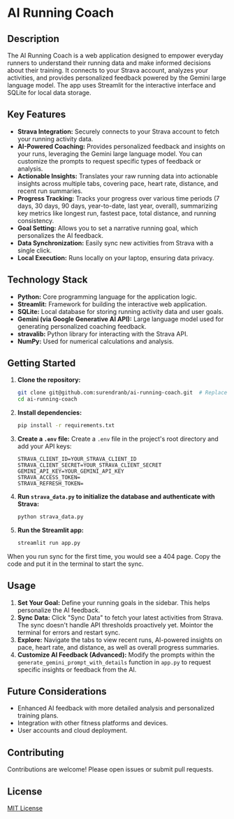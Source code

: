 # AI Running Coach

## Description

The AI Running Coach is a web application designed to empower everyday runners to understand their running data and make informed decisions about their training.  It connects to your Strava account, analyzes your activities, and provides personalized feedback powered by the Gemini large language model.  The app uses Streamlit for the interactive interface and SQLite for local data storage.

## Key Features

*   **Strava Integration:** Securely connects to your Strava account to fetch your running activity data.
*   **AI-Powered Coaching:**  Provides personalized feedback and insights on your runs, leveraging the Gemini large language model. You can customize the prompts to request specific types of feedback or analysis.
*   **Actionable Insights:** Translates your raw running data into actionable insights across multiple tabs, covering pace, heart rate, distance, and recent run summaries.
*   **Progress Tracking:**  Tracks your progress over various time periods (7 days, 30 days, 90 days, year-to-date, last year, overall), summarizing key metrics like longest run, fastest pace, total distance, and running consistency.
*   **Goal Setting:** Allows you to set a narrative running goal, which personalizes the AI feedback.
*   **Data Synchronization:**  Easily sync new activities from Strava with a single click.
*   **Local Execution:** Runs locally on your laptop, ensuring data privacy.

## Technology Stack

*   **Python:** Core programming language for the application logic.
*   **Streamlit:**  Framework for building the interactive web application.
*   **SQLite:** Local database for storing running activity data and user goals.
*   **Gemini (via Google Generative AI API):**  Large language model used for generating personalized coaching feedback.
*   **stravalib:** Python library for interacting with the Strava API.
*   **NumPy:** Used for numerical calculations and analysis.

## Getting Started

1.  **Clone the repository:**
    ```bash
    git clone git@github.com:surendranb/ai-running-coach.git  # Replace with your repo URL
    cd ai-running-coach
    ```
2.  **Install dependencies:**
    ```bash
    pip install -r requirements.txt
    ```
3.  **Create a `.env` file:**
    Create a `.env` file in the project's root directory and add your API keys:
    ```
    STRAVA_CLIENT_ID=YOUR_STRAVA_CLIENT_ID
    STRAVA_CLIENT_SECRET=YOUR_STRAVA_CLIENT_SECRET
    GEMINI_API_KEY=YOUR_GEMINI_API_KEY
    STRAVA_ACCESS_TOKEN=
    STRAVA_REFRESH_TOKEN=

    ```
4.  **Run `strava_data.py` to initialize the database and authenticate with Strava:**
    ```bash
    python strava_data.py
    ```
5.  **Run the Streamlit app:**
    ```bash
    streamlit run app.py
    ```
   When you run sync for the first time, you would see a 404 page. Copy the code and put it in the terminal to start the sync.

## Usage

1.  **Set Your Goal:**  Define your running goals in the sidebar. This helps personalize the AI feedback.
2.  **Sync Data:** Click "Sync Data" to fetch your latest activities from Strava. The sync doesn't handle API thresholds proactively yet. Mointor the terminal for errors and restart sync.
3.  **Explore:** Navigate the tabs to view recent runs, AI-powered insights on pace, heart rate, and distance, as well as overall progress summaries.
4.  **Customize AI Feedback (Advanced):**  Modify the prompts within the `generate_gemini_prompt_with_details` function in `app.py` to request specific insights or feedback from the AI.


## Future Considerations

*   Enhanced AI feedback with more detailed analysis and personalized training plans.
*   Integration with other fitness platforms and devices.
*   User accounts and cloud deployment.

## Contributing

Contributions are welcome!  Please open issues or submit pull requests.


## License

[MIT License](https://choosealicense.com/licenses/mit/)